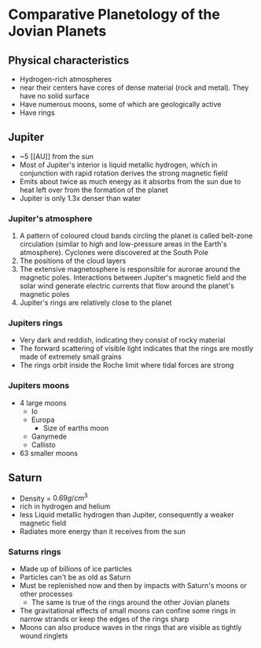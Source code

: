 # Comparative Planetology of the Jovian Planets
## Physical characteristics
- Hydrogen-rich atmospheres
- near their centers have cores of dense material (rock and metal). They have no solid surface
- Have numerous moons, some of which are geologically active
- Have rings

## Jupiter
- ~5 [[AU]] from the sun
- Most of Jupiter's interior is liquid metallic hydrogen, which in conjunction with rapid rotation derives the strong magnetic field
- Emits about twice as much energy as it absorbs from the sun due to heat left over from the formation of the planet
- Jupiter is only 1.3x denser than water

### Jupiter's atmosphere
1. A pattern of coloured cloud bands circling the planet is called belt-zone circulation (similar to high and low-pressure areas in the Earth's atmosphere). Cyclones were discovered at the South Pole 
2. The positions of the cloud layers
3. The extensive magnetosphere is responsible for aurorae around the magnetic poles. Interactions between Jupiter's magnetic field and the solar wind generate electric currents that flow around the planet's magnetic poles
4. Jupiter's rings are relatively close to the planet

### Jupiters rings
- Very dark and reddish, indicating they consist of rocky material
- The forward scattering of visible light indicates that the rings are mostly made of extremely small grains
- The rings orbit inside the Roche limit where tidal forces are strong

### Jupiters moons
- 4 large moons
	- Io
	- Europa
		- Size of earths moon
	- Ganymede
	- Callisto
- 63 smaller moons
## Saturn
- Density = $0.69g/cm^{3}$
- rich in hydrogen and helium
- less Liquid metallic hydrogen than Jupiter, consequently a weaker magnetic field
- Radiates more energy than it receives from the sun

### Saturns rings
- Made up of billions of ice particles
- Particles can't be as old as Saturn
- Must be replenished now and then by impacts with Saturn's moons or other processes
	- The same is true of the rings around the other Jovian planets
- The gravitational effects of small moons can confine some rings in narrow strands or keep the edges of the rings sharp
- Moons can also produce waves in the rings that are visible as tightly wound ringlets